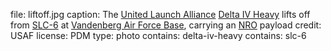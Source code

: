 file: liftoff.jpg
caption: The [United Launch Alliance](term) [Delta IV Heavy](term) lifts off from [SLC-6](term) at [Vandenberg Air Force Base](term), carrying an [NRO](term) payload
credit: USAF
license: PDM
type: photo
contains: delta-iv-heavy
contains: slc-6

